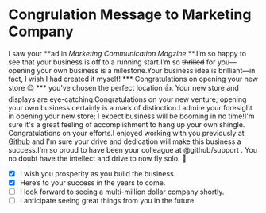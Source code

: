 # Congrulation Message to Marketing Company

I saw your **ad in _Marketing Communication Magzine_ **.I’m so happy to see that your business is off to a running start.I’m so ~~thrilled~~ for you—opening your own business is a milestone.Your business idea is brilliant—in fact, I wish I had created it myself!
*** Congratulations on opening your new store :heart_eyes: *** you've chosen the perfect location :thumbsup:. Your new store and displays are eye-catching.Congratulations on your new venture; opening your own business certainly is a mark of distinction.I admire your foresight in opening your new store; I expect business will be booming in no time!I'm sure it's a great feeling of accomplishment to hang up your own shingle. Congratulations on your efforts.I enjoyed working with you previously at [Github](https://docs.github.com/en/github/writing-on-github/basic-writing-and-formatting-syntax) and I'm sure your drive and dedication will make this business a success.I'm so proud to have been your colleague at @github/support . You no doubt have the intellect and drive to now fly solo. :clap:
- [x] I wish you prosperity as you build the business.
- [x] Here’s to your success in the years to come.
- [ ] I look forward to seeing a multi-million dollar company shortly.
- [ ] I anticipate seeing great things from you in the future
